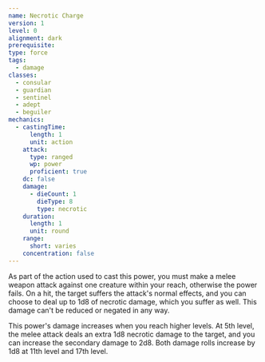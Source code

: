 ```yaml
---
name: Necrotic Charge
version: 1
level: 0
alignment: dark
prerequisite: 
type: force
tags:
  - damage
classes:
  - consular
  - guardian
  - sentinel
  - adept
  - beguiler
mechanics:
  - castingTime:
      length: 1
      unit: action
    attack:
      type: ranged
      wp: power
      proficient: true
    dc: false
    damage:
      - dieCount: 1
        dieType: 8
        type: necrotic
    duration:
      length: 1
      unit: round
    range:
      short: varies
    concentration: false
---
```

As part of the action used to cast this power, you must make a melee weapon attack against one creature within your reach, otherwise the power fails. On a hit, the target suffers the attack's normal effects, and you can choose to deal up to 1d8 of necrotic damage, which you suffer as well. This damage can't be reduced or negated in any way. 

This power's damage increases when you reach higher levels. At 5th level, the melee attack deals an extra 1d8 necrotic damage to the target, and you can increase the secondary damage to 2d8. Both damage rolls increase by 1d8 at 11th level and 17th level.
    
